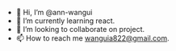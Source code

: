 - 👋 Hi, I’m @ann-wangui
- 🌱 I’m currently learning react.
- 💞️ I’m looking to collaborate on project.
- 📫 How to reach me wanguia822@gmail.com.

<!---
ann-wangui/ann-wangui is a ✨ special ✨ repository because its `README.md` (this file) appears on your GitHub profile.
You can click the Preview link to take a look at your changes.
--->
